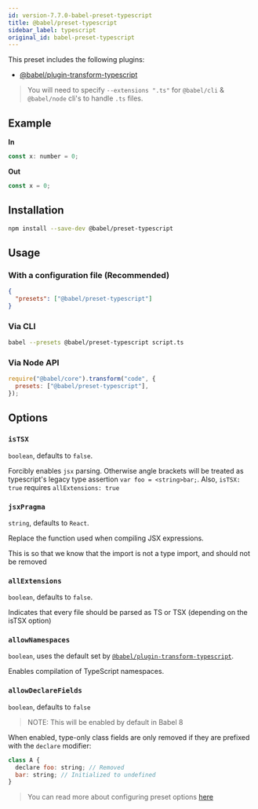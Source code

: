 ```yaml
---
id: version-7.7.0-babel-preset-typescript
title: @babel/preset-typescript
sidebar_label: typescript
original_id: babel-preset-typescript
---
```


This preset includes the following plugins:

- [@babel/plugin-transform-typescript](plugin-transform-typescript.md)

> You will need to specify `--extensions ".ts"` for `@babel/cli` & `@babel/node` cli's to handle `.ts` files.

## Example

**In**

```javascript
const x: number = 0;
```

**Out**

```javascript
const x = 0;
```

## Installation

```sh
npm install --save-dev @babel/preset-typescript
```

## Usage

### With a configuration file (Recommended)

```json
{
  "presets": ["@babel/preset-typescript"]
}
```

### Via CLI

```sh
babel --presets @babel/preset-typescript script.ts
```

### Via Node API

```javascript
require("@babel/core").transform("code", {
  presets: ["@babel/preset-typescript"],
});
```

## Options

### `isTSX`

`boolean`, defaults to `false`.

Forcibly enables `jsx` parsing. Otherwise angle brackets will be treated as typescript's legacy type assertion `var foo = <string>bar;`. Also, `isTSX: true` requires `allExtensions: true`

### `jsxPragma`

`string`, defaults to `React`.

Replace the function used when compiling JSX expressions.

This is so that we know that the import is not a type import, and should not be removed

### `allExtensions`

`boolean`, defaults to `false`.

Indicates that every file should be parsed as TS or TSX (depending on the isTSX option)

### `allowNamespaces`

`boolean`, uses the default set by [`@babel/plugin-transform-typescript`](https://babeljs.io/docs/en/babel-plugin-transform-typescript#allownamespaces).

Enables compilation of TypeScript namespaces.

### `allowDeclareFields`

`boolean`, defaults to `false`

> NOTE: This will be enabled by default in Babel 8

When enabled, type-only class fields are only removed if they are prefixed with the `declare` modifier:

```javascript
class A {
  declare foo: string; // Removed
  bar: string; // Initialized to undefined
}
```

> You can read more about configuring preset options [here](https://babeljs.io/docs/en/presets#preset-options)
